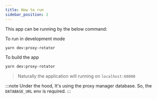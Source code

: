 ```yaml
---
title: How to run
sidebar_position: 2
---
```


This app can be running by the below command:

To run in development mode

```bash
yarn dev:proxy-rotator
```

To build the app

```bash
yarn dev:proxy-rotator
```

> Naturally the application will running on `localhost:60000`

:::note
Under the hood, It's using the proxy manager database. So, the `DATABASE_URL` env is required.
:::
